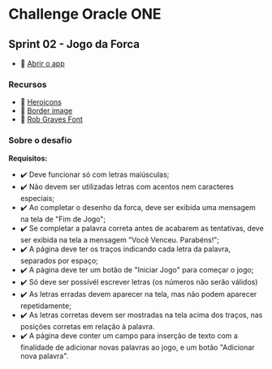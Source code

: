 # Challenge Oracle ONE 

## Sprint 02 - Jogo da Forca

- :link: [Abrir o app]()

### Recursos

- :link: [Heroicons](https://heroicons.com/)
- :link: [Border image](https://www.pexels.com/pt-br/@fwstudio-33348/)
- :link: [Rob Graves Font](https://www.fontspace.com/rob-graves-font-f7477)

### Sobre o desafio

**Requisitos:**

- :heavy_check_mark: Deve funcionar só com letras maiúsculas;
- :heavy_check_mark: Não devem ser utilizadas letras com acentos nem caracteres especiais;
- :heavy_check_mark: Ao completar o desenho da forca, deve ser exibida uma mensagem na tela de "Fim de Jogo";
- :heavy_check_mark: Se completar a palavra correta antes de acabarem as tentativas, deve ser exibida na tela a mensagem "Você Venceu. Parabéns!";
- :heavy_check_mark: A página deve ter os traços indicando cada letra da palavra, separados por espaço;
- :heavy_check_mark: A página deve ter um botão de "Iniciar Jogo" para começar o jogo;
- :heavy_check_mark: Só deve ser possívél escrever letras (os números não serão válidos)
- :heavy_check_mark: As letras erradas devem aparecer na tela, mas não podem aparecer repetidamente;
- :heavy_check_mark: As letras corretas devem ser mostradas na tela acima dos traços, nas posições corretas em relação à palavra.
- :heavy_check_mark: A página deve conter um campo para inserção de texto com a finalidade de adicionar novas palavras ao jogo, e um botão "Adicionar nova palavra".
	
